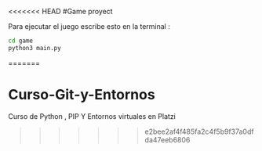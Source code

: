 <<<<<<< HEAD
#Game proyect


Para ejecutar el juego escribe esto en la terminal :
```sh
cd game
python3 main.py
```
=======
# Curso-Git-y-Entornos
Curso de Python , PIP Y Entornos virtuales en Platzi
>>>>>>> e2bee2af4f485fa2c4f5b9f37a0dfda47eeb6806
